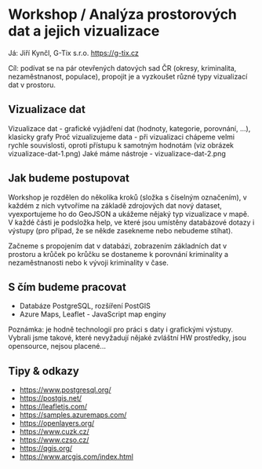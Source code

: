 # Workshop / Analýza prostorových dat a jejich vizualizace

Já: Jiří Kynčl, G-Tix s.r.o. https://g-tix.cz

Cíl: podívat se na pár otevřených datových sad ČR (okresy, kriminalita, nezaměstnanost, populace), 
propojit je a vyzkoušet různé typy vizualizací dat v prostoru.


## Vizualizace dat
Vizualizace dat - grafické vyjádření dat (hodnoty, kategorie, porovnání, ...), klasicky grafy
Proč vizualizujeme data - při vizualizaci chápeme velmi rychle souvislosti, oproti přístupu k samotným hodnotám (viz obrázek vizualizace-dat-1.png)
Jaké máme nástroje - vizualizace-dat-2.png


## Jak budeme postupovat
Workshop je rozdělen do několika kroků (složka s číselným označením), v každém z nich vytvoříme na základě 
zdrojových dat nový dataset, vyexportujeme ho do GeoJSON a ukážeme nějaký typ vizualizace v mapě. V každé části je podsložka help, 
ve které jsou umístěny databázové dotazy i výstupy (pro případ, že se někde zasekneme nebo nebudeme stíhat).

Začneme s propojením dat v databázi, zobrazením základních dat v prostoru a krůček po krůčku se dostaneme k porovnání 
kriminality a nezaměstnanosti nebo k vývoji kriminality v čase.


## S čím budeme pracovat
- Databáze PostgreSQL, rozšíření PostGIS
- Azure Maps, Leaflet - JavaScript map enginy

Poznámka: je hodně technologií pro práci s daty i grafickými výstupy. Vybrali jsme takové, které nevyžadují nějaké zvláštní 
HW prostředky, jsou opensource, nejsou placené... 


## Tipy & odkazy
- https://www.postgresql.org/
- https://postgis.net/
- https://leafletjs.com/
- https://samples.azuremaps.com/
- https://openlayers.org/
- https://www.cuzk.cz/
- https://www.czso.cz/
- https://qgis.org/
- https://www.arcgis.com/index.html

